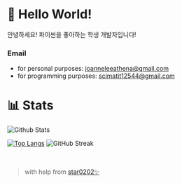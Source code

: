 # 👋 Hello World!
안녕하세요! 파이썬을 좋아하는 학생 개발자입니다!<br>
### Email
- for personal purposes: joanneleeathena@gmail.com
- for programming purposes: scimatit12544@gmail.com

# 📊 Stats
![Github Stats](https://github-readme-stats.vercel.app/api?username=mvp-11235&count_private=true&show_icons=true&theme=nightowl&bg_color=ffffff00&hide_border=true&title_color=2C92CC&include_all_commits=true&custom_title=My%20Github%20Stats)

[![Top Langs](https://github-readme-stats.vercel.app/api/top-langs/?username=mvp-11235&&layout=compact&langs_count=10&theme=nightowl&bg_color=ffffff00&hide_border=true&title_color=2C92CC)](https://github.com/mvp-11235?tab=repositories)
![GitHub Streak](https://github-readme-streak-stats.herokuapp.com/?user=mvp-11235&theme=tokyonight)
<br>
<br>
<br>

> with help from [star0202✨](https://github.com/star0202)
